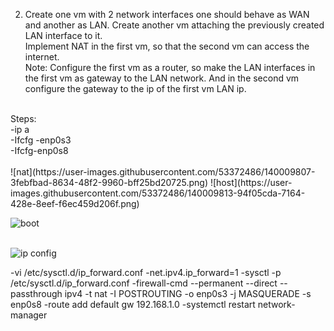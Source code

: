 2. Create one vm with 2 network interfaces one should behave as WAN and another as LAN. Create another vm attaching the previously created LAN interface to it. <br/>
Implement NAT in the first vm, so that the second vm can access the internet.<br/>
Note: Configure the first vm as a router, so make the LAN interfaces in the first vm as gateway to the LAN network. And in the second vm configure the gateway to the ip of the first vm LAN ip.<br/>
<br/>
Steps:<br/>
-ip a <br/>
-Ifcfg -enp0s3<br/>
-Ifcfg-enp0s8<br/>
<br/>
![nat](https://user-images.githubusercontent.com/53372486/140009807-3febfbad-8634-48f2-9960-bff25bd20725.png)
![host](https://user-images.githubusercontent.com/53372486/140009813-94f05cda-7164-428e-8eef-f6ec459d206f.png)


![boot](https://user-images.githubusercontent.com/53372486/140008339-4bdec54d-f990-4f14-9e5b-5e475b194a99.png)<br/>
<br/>

![ip  config](https://user-images.githubusercontent.com/53372486/140008346-38bc76c6-94c0-40d0-8fc3-501c0602a9bf.png) <br/>

-vi /etc/sysctl.d/ip_forward.conf
-net.ipv4.ip_forward=1
-sysctl -p /etc/sysctl.d/ip_forward.conf
-firewall-cmd --permanent --direct --passthrough ipv4 -t nat -I POSTROUTING -o enp0s3 -j MASQUERADE -s enp0s8
-route add default gw 192.168.1.0
-systemctl restart network-manager
